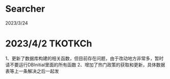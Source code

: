 # Searcher
2023/3/24

# 2023/4/2 TKOTKCh
1、更新了数据库构建的相关函数，但目前存在问题，由于改动地方非常多，暂时请不要运行DBInitial里面的所有函数
2、增加了热门政策的获取和更新，具体数据表等上一条解决之后一起发
